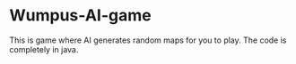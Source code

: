# Wumpus-AI-game
This is game where AI generates random maps for you to play. The code is completely in java.
